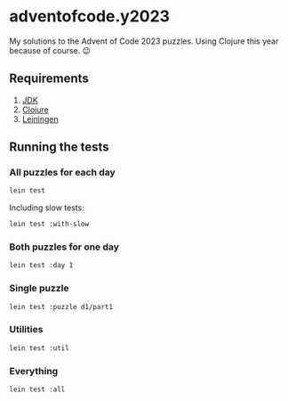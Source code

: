 # adventofcode.y2023

My solutions to the Advent of Code 2023 puzzles. Using Clojure this year because of course. 😉

## Requirements

1. [JDK](https://adoptium.net/)
2. [Clojure](https://clojure.org/)
3. [Leiningen](https://leiningen.org/)

## Running the tests

### All puzzles for each day

```sh
lein test
```

Including slow tests:

```sh
lein test :with-slow
```

### Both puzzles for one day

```sh
lein test :day 1
```

### Single puzzle

```sh
lein test :puzzle d1/part1
```

### Utilities

```sh
lein test :util
```

### Everything

```sh
lein test :all
```

